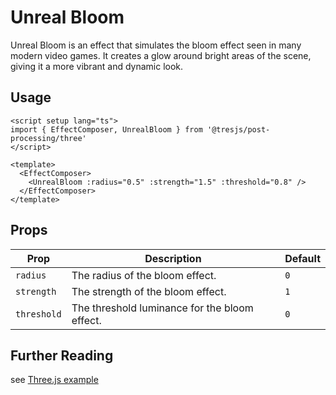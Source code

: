 # Unreal Bloom

<DocsDemo>
  <UnrealBloomThreeDemo />
</DocsDemo>

Unreal Bloom is an effect that simulates the bloom effect seen in many modern video games. It creates a glow around bright areas of the scene, giving it a more vibrant and dynamic look.

## Usage

```vue
<script setup lang="ts">
import { EffectComposer, UnrealBloom } from '@tresjs/post-processing/three'
</script>

<template>
  <EffectComposer>
    <UnrealBloom :radius="0.5" :strength="1.5" :threshold="0.8" />
  </EffectComposer>
</template>
```

## Props

| Prop       | Description                                                                                       | Default |
|------------|---------------------------------------------------------------------------------------------------|---------|
| `radius`   | The radius of the bloom effect.                                                                   | `0`     |
| `strength` | The strength of the bloom effect.                                                                 | `1`     |
| `threshold`| The threshold luminance for the bloom effect.                                                     | `0`     |

## Further Reading

see [Three.js example](https://threejs.org/examples/?q=bloom#webgl_postprocessing_unreal_bloom)
